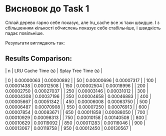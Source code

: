 # Висновок до Task 1

Сплай дерево гарно себе показує, але lru_cache все ж таки швидше. І з сбільшенням кількості обчислень показує себе стабільніше, і швидкість падає повільніше.

Результати виглядають так:

## Results Comparison:

| n | LRU Cache Time (s) | Splay Tree Time (s) |

| 0 | 0.00000063 | 0.00000892 |
| 50 | 0.00000696 | 0.00007317 |
| 100 | 0.00001438 | 0.00012508 |
| 150 | 0.00002504 | 0.00018996 |
| 200 | 0.00002750 | 0.00027037 |
| 250 | 0.00003146 | 0.00031012 |
| 300 | 0.00004308 | 0.00037196 |
| 350 | 0.00004658 | 0.00046883 |
| 400 | 0.00005667 | 0.00051342 |
| 450 | 0.00006008 | 0.00063750 |
| 500 | 0.00006487 | 0.00070908 |
| 550 | 0.00007250 | 0.00076913 |
| 600 | 0.00007854 | 0.00083671 |
| 650 | 0.00011858 | 0.00088050 |
| 700 | 0.00010929 | 0.00098313 |
| 750 | 0.00010158 | 0.00140508 |
| 800 | 0.00010629 | 0.00119092 |
| 850 | 0.00011283 | 0.00116046 |
| 900 | 0.00013067 | 0.00119758 |
| 950 | 0.00012450 | 0.00130567 |
